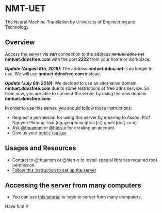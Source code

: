 # NMT-UET
The Neural Machine Translation by University of Engineering and Technology

## Overview
Access the server via **_ssh_** connection to the address ~~_nmtuet.ddns.net_~~ **nmtuet.ddnsfree.com** with the port **2222** from your home or workplace.

**_Update (August 8th, 2018)_**: The address **nmtuet.ddns.net** is no longer in use. We will use **nmtuet.ddnsfree.com** instead.

**_Update (July 6th 2018)_**: We decided to use an alternative domain **nmtuet.ddnsfree.com** due to some restrictions of free ddns service. So from now, you are able to connect the server by using the new domain **nmtuet.ddnsfree.com**


In order to use this server, you should follow those instructions:
  - Request a permission for using this server by emailing to Assoc. Prof Nguyen Phuong Thai (nguyenphuongthai \[at\] gmail \[dot\] com)
  - Ask [@thuannm](athuan255@gmail.com)  or [@hien-v](hienvuhuy@gmail.com) for creating an account
  - Give us your [public rsa key](https://www.digitalocean.com/community/tutorials/how-to-set-up-ssh-keys--2)
  
  
## Usages and Resources
- Contact to @thuannm or @hien-v to install special libraries required root permission.
- [Follow this instruction to set up the server](./Instructions/ResourcesAndTools.md)

## Accessing the server from many computers 
- You can use [this tutorial](./Instructions/MultipleLogins.md) to login to server from many computers.

Have fun! :heartpulse: 


